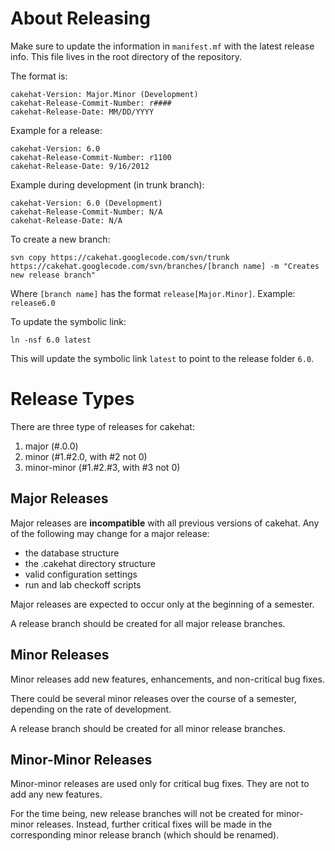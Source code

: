 # About Releasing #
Make sure to update the information in `manifest.mf` with the latest release info. This file lives in the root directory of the repository.

The format is:
```
cakehat-Version: Major.Minor (Development)
cakehat-Release-Commit-Number: r####
cakehat-Release-Date: MM/DD/YYYY
```

Example for a release:
```
cakehat-Version: 6.0
cakehat-Release-Commit-Number: r1100
cakehat-Release-Date: 9/16/2012
```

Example during development (in trunk branch):
```
cakehat-Version: 6.0 (Development)
cakehat-Release-Commit-Number: N/A
cakehat-Release-Date: N/A
```


To create a new branch:
```
svn copy https://cakehat.googlecode.com/svn/trunk https://cakehat.googlecode.com/svn/branches/[branch name] -m "Creates new release branch"
```

Where `[branch name]` has the format `release[Major.Minor]`. Example: `release6.0`

To update the symbolic link:
```
ln -nsf 6.0 latest
```
This will update the symbolic link `latest` to point to the release folder `6.0`.

# Release Types #
There are three type of releases for cakehat:
1. major (#.0.0)
2. minor (#1.#2.0, with #2 not 0)
3. minor-minor (#1.#2.#3, with #3 not 0)

## Major Releases ##
Major releases are **incompatible** with all previous versions of cakehat.  Any of the following may change for a major release:
  * the database structure
  * the .cakehat directory structure
  * valid configuration settings
  * run and lab checkoff scripts

Major releases are expected to occur only at the beginning of a semester.

A release branch should be created for all major release branches.

## Minor Releases ##
Minor releases add new features, enhancements, and non-critical bug fixes.

There could be several minor releases over the course of a semester, depending on the rate of development.

A release branch should be created for all minor release branches.

## Minor-Minor Releases ##
Minor-minor releases are used only for critical bug fixes.  They are not to add any new features.

For the time being, new release branches will not be created for minor-minor releases.  Instead, further critical fixes will be made in the corresponding minor release branch (which should be renamed).